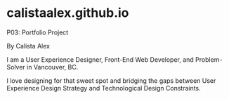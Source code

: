 # calistaalex.github.io

P03: Portfolio Project

By Calista Alex

I am a User Experience Designer, Front-End Web Developer, and Problem-Solver in Vancouver, BC.

I love designing for that sweet spot and bridging the gaps between User Experience Design Strategy and Technological Design Constraints.
